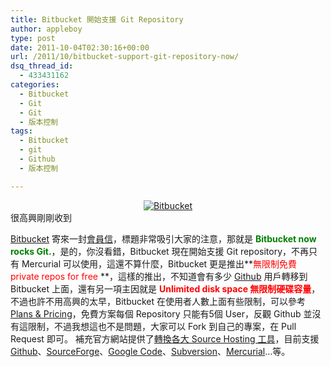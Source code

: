 ```yaml
---
title: Bitbucket 開始支援 Git Repository
author: appleboy
type: post
date: 2011-10-04T02:30:16+00:00
url: /2011/10/bitbucket-support-git-repository-now/
dsq_thread_id:
  - 433431162
categories:
  - Bitbucket
  - Git
  - Git
  - 版本控制
tags:
  - Bitbucket
  - git
  - Github
  - 版本控制

---
```

<div style="margin:auto 0; text-align: center;">
  <a href="https://www.flickr.com/photos/appleboy/6209323485/" title="Bitbucket by appleboy46, on Flickr"><img src="https://i1.wp.com/farm7.static.flickr.com/6161/6209323485_9ffbcb2911_o.png?resize=256%2C256&#038;ssl=1" alt="Bitbucket" data-recalc-dims="1" /></a>
</div> 很高興剛剛收到 

<a href="https://bitbucket.org/" target="_blank">Bitbucket</a> 寄來一封<a href="http://blog.bitbucket.org/2011/10/03/bitbucket-now-rocks-git/" target="_blank">會員信</a>，標題非常吸引大家的注意，那就是 **<span style="color:green">Bitbucket now rocks Git.</span>**，是的，你沒看錯，Bitbucket 現在開始支援 Git repository，不再只有 Mercurial 可以使用，這還不算什麼，Bitbucket 更是推出**<span style="color:red">無限制免費 private repos for free </span>**，這樣的推出，不知道會有多少 <a href="https://github.com/" target="_blank">Github</a> 用戶轉移到 Bitbucket 上面，還有另一項主因就是 **<span style="color:red">Unlimited disk space 無限制硬碟容量</span>**，不過也許不用高興的太早，Bitbucket 在使用者人數上面有些限制，可以參考 <a href="https://bitbucket.org/plans" target="_blank">Plans & Pricing</a>，免費方案每個 Repository 只能有5個 User，反觀 Github 並沒有這限制，不過我想這也不是問題，大家可以 Fork 到自己的專案，在 Pull Request 即可。 補充官方網站提供了<a href="https://bitbucket.org/repo/import" target="_blank">轉換各大 Source Hosting 工具</a>，目前支援 <a href="https://github.com/" target="_blank">Github</a>、<a href="http://sourceforge.net/" target="_blank">SourceForge</a>、<a href="http://code.google.com/intl/zh-TW/" target="_blank">Google Code</a>、<a href="http://subversion.tigris.org/" target="_blank">Subversion</a>、<a href="http://mercurial.selenic.com/" target="_blank">Mercurial</a>…等。